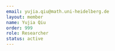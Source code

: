 ```yaml
---
email: yujia.qiu@math.uni-heidelberg.de
layout: member
name: Yujia Qiu
order: 999
role: Researcher
status: active
---
```


